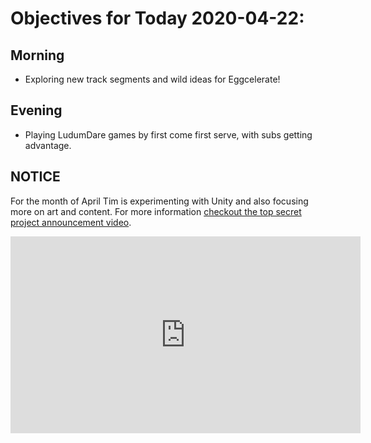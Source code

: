 # Objectives for Today 2020-04-22:

## Morning

- Exploring new track segments and wild ideas for Eggcelerate!

## Evening

- Playing LudumDare games by first come first serve, with subs getting advantage.

## NOTICE

For the month of April Tim is experimenting with Unity and also focusing more on art and content. For more information [checkout the top secret project announcement video](https://www.youtube.com/embed/OxdgkWX8rZ0).

<iframe width="560" height="315" src="https://www.youtube.com/embed/OxdgkWX8rZ0" frameborder="0" allow="accelerometer; autoplay; encrypted-media; gyroscope; picture-in-picture" allowfullscreen></iframe>
